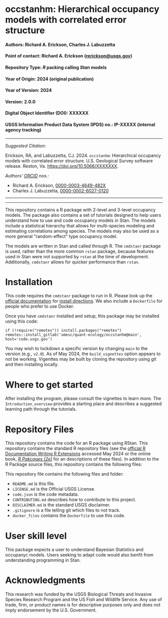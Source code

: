 # occstanhm: Hierarchical occupancy models with correlated error structure

#### Authors:          Richard A. Erickson, Charles J. Labuzzetta
#### Point of contact: Richard A. Erickson (rerickson@usgs.gov)
#### Repository Type:  _R_ packing calling _Stan_ models
#### Year of Origin:   2024 (original publication)
#### Year of Version:  2024
#### Version:          2.0.0 
#### Digital Object Identifier (DOI): XXXXXX
#### USGS Information Product Data System (IPDS) no.: IP-XXXXX (internal agency tracking)

***

_Suggested Citation:_

Erickson, RA, and Labuzzetta, CJ.
2024.
`occstanhm`: Hierarchical occupancy models with correlated error structure.
U.S. Geological Survey software release.
Reston, Va.
https://doi.org/10.5066/XXXXXXX.

_Authors' [ORCID](https://orcid.org) nos.:_

- Richard A. Erickson, [0000-0003-4649-482X](https://orcid.org/0000-0003-4649-482X)
- Charles J. Labuzzetta, [0000-0002-6027-0120](https://orcid.org/0000-0002-6027-0120)

***
***

This repository contains a R package with 2-level and 3-level occupancy models.
The package also contains a set of tutorials designed to help users understand how to use and code occupancy models in Stan.
The models include a statistical hierarchy that allows for
multi-species modeling and estimating correlations among species.
The models may also be used as a more general "random-effect" type
occupancy model.

The models are written in Stan and called through R.
The `cmdstanr` package is used, rather than the more common `rstan`
package, because features used in Stan were not supported by `rstan`
at the time of development.
Additionally, `cmdstanr` allows for quicker performance than `rstan`.

# Installation

This code requires the `cmdstanr` package to run in R.
Please look up the [official documentation](https://mc-stan.org/cmdstanr/) for [install directions](https://mc-stan.org/cmdstanr/articles/cmdstanr.html).
We also include a `Dockerfile` for people who prefer to use Docker. 

Once you have `cmdstanr` installed and setup, this package may be installed using this code:

```{r}
if (!require("remotes")) install.packages("remotes")
remotes::install_gitlab('umesc/quant-ecology/occstanhm@main', host='code.usgs.gov')
```

You may wish to lockdown a specific version by changing `main` to the version (e.g., `v2.0`).
As of May 2024, the `build_vignettes` option appears to not be working.
Vigenttes may be built by cloning the repository using git and then installing locally.

# Where to get started

After installing the program, please consult the vignettes to learn more.
The `Introduction_overview` provides a starting place and describes a suggested learning path through the tutorials.

# Repository Files

This repository contains the code for an R package using RStan.
This repository contains the standard R repository files
(see the [official R Documentation Writing R Extensions](https://cran.r-project.org/doc/manuals/r-release/R-exts.html)
accessed May 2024 or the online book, [_R Pakcages (2e)_](https://r-pkgs.org/) for an descriptions of these
files).
In addition to the R Package source files, this repository contains
the following files:

This repository file contains the following files and folder:

- `README.md` is this file.
- `LICENSE.md` is the Official USGS License. 
- `code.json` is the code metadata.
- `CONTRIBUTING.md` describes how to contribute to this project.
- `DISCLAIMER.md` is the standard USGS disclaimer.
- `.gitignore` is a file telling git which files to not track.
- `docker_files` contains the `Dockerfile` to use this code.


# User skill level

This package expects a user to understand Bayesian Statistics and occupanyc models.
Users seeking to adapt code would also benfit from understanding programming in Stan.

# Acknowledgments

This research was funded by the USGS Biological Threats and 
Invasive Species Research Program and the US Fish and
Wildlife Service.
Any use of trade, firm, or product names is for descriptive purposes only
and does not imply endorsement by the U.S. Government.


[r_ext]: https://cran.r-project.org/doc/manuals/r-release/R-exts.html
[stan_user_1.13]: https://mc-stan.org/docs/2_22/stan-users-guide/multivariate-hierarchical-priors-section.html
[DF_header]: https://code.usgs.gov/-/ide/project/rerickson/climatchr/edit/master/-/README.md#dockerfile-contents
[DF_build]: https://code.usgs.gov/-/ide/project/rerickson/climatchr/edit/master/-/README.md#build-dockerfile
[DF_run]: https://code.usgs.gov/-/ide/project/rerickson/climatchr/edit/master/-/README.md#docker-run
